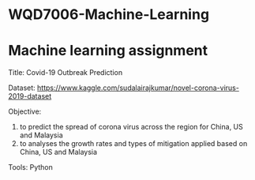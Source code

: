 # WQD7006-Machine-Learning

Machine learning assignment
===================
Title: Covid-19 Outbreak Prediction

Dataset: https://www.kaggle.com/sudalairajkumar/novel-corona-virus-2019-dataset

Objective:
1) to predict the spread of corona virus across the region for China, US and Malaysia
2) to analyses the growth rates and types of mitigation applied based on China, US and Malaysia

Tools: Python
